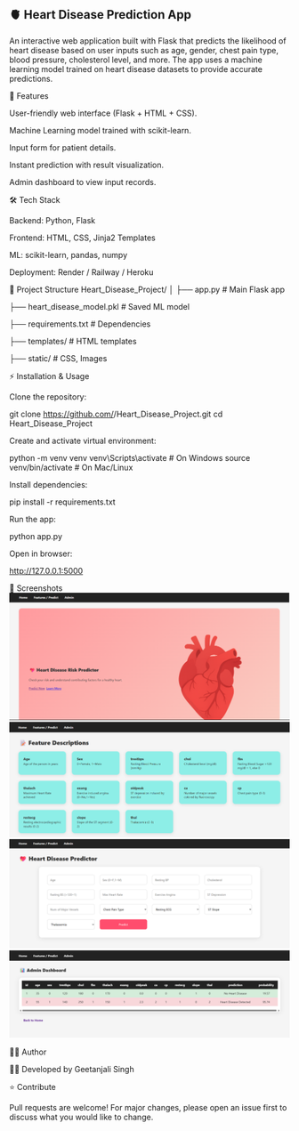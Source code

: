 ## 🫀 Heart Disease Prediction App

An interactive web application built with Flask that predicts the likelihood of heart disease based on user inputs such as age, gender, chest pain type, blood pressure, cholesterol level, and more. The app uses a machine learning model trained on heart disease datasets to provide accurate predictions.

🚀 Features

User-friendly web interface (Flask + HTML + CSS).

Machine Learning model trained with scikit-learn.

Input form for patient details.

Instant prediction with result visualization.

Admin dashboard to view input records.

🛠️ Tech Stack

Backend: Python, Flask

Frontend: HTML, CSS, Jinja2 Templates

ML: scikit-learn, pandas, numpy

Deployment: Render / Railway / Heroku

📂 Project Structure
Heart_Disease_Project/
│
├── app.py                  # Main Flask app

├── heart_disease_model.pkl # Saved ML model

├── requirements.txt        # Dependencies

├── templates/              # HTML templates

├── static/                 # CSS, Images

⚡ Installation & Usage

Clone the repository:

git clone https://github.com/<your-username>/Heart_Disease_Project.git
cd Heart_Disease_Project


Create and activate virtual environment:

python -m venv venv
venv\Scripts\activate   # On Windows
source venv/bin/activate  # On Mac/Linux


Install dependencies:

pip install -r requirements.txt


Run the app:

python app.py


Open in browser:

http://127.0.0.1:5000

📸 Screenshots
![Landing Page](images/Screenshot1.png)
![Description Page](images/Screenshot2.png)
![Output Page](images/Screenshot3.png)
![Dashboard Page](images/Screenshot4.png)

🧑‍💻 Author

👩‍💻 Developed by Geetanjali Singh

⭐ Contribute

Pull requests are welcome! For major changes, please open an issue first to discuss what you would like to change.

